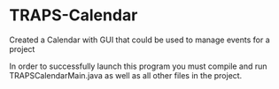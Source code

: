 # TRAPS-Calendar
Created a Calendar with GUI that could be used to manage events for a project</br>



In order to successfully launch this program you must compile and run TRAPSCalendarMain.java as well as all other files in the project.
